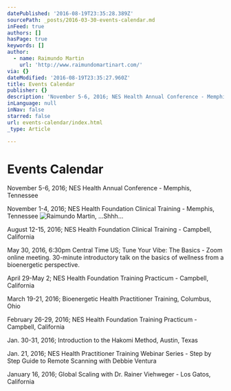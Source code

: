 ```yaml
---
datePublished: '2016-08-19T23:35:28.389Z'
sourcePath: _posts/2016-03-30-events-calendar.md
inFeed: true
authors: []
hasPage: true
keywords: []
author:
  - name: Raimundo Martin
    url: 'http://www.raimundomartinart.com/'
via: {}
dateModified: '2016-08-19T23:35:27.960Z'
title: Events Calendar
publisher: {}
description: 'November 5-6, 2016; NES Health Annual Conference - Memphis, Tennessee'
inLanguage: null
inNav: false
starred: false
url: events-calendar/index.html
_type: Article

---
```

# Events Calendar

November 5-6, 2016; NES Health Annual Conference - Memphis, Tennessee

November 1-4, 2016; NES Health Foundation Clinical Training - Memphis, Tennessee
![Raimundo Martin, ...Shhh...](https://the-grid-user-content.s3-us-west-2.amazonaws.com/01c535f5-d028-49d6-ae75-cdff729f25c7.jpg)

August 12-15, 2016; NES Health Foundation Clinical Training - Campbell, California

May 30, 2016, 6:30pm Central Time US; Tune Your Vibe: The Basics - Zoom online meeting. 30-minute introductory talk on the basics of wellness from a bioenergetic perspective.

April 29-May 2; NES Health Foundation Training Practicum - Campbell, California

March 19-21, 2016; Bioenergetic Health Practitioner Training, Columbus, Ohio

February 26-29, 2016; NES Health Foundation Training Practicum - Campbell, California

Jan. 30-31, 2016; Introduction to the Hakomi Method, Austin, Texas

Jan. 21, 2016; NES Health Practitioner Training Webinar Series - Step by Step Guide to Remote Scanning with Debbie Ventura

January 16, 2016; Global Scaling with Dr. Rainer Viehweger - Los Gatos, California